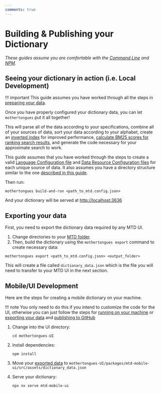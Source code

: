 ```yaml
---
comments: true
---
```


# Building & Publishing your Dictionary

*These guides assume you are comfortable with the [Command Line](https://en.wikipedia.org/wiki/Command-line_interface) and [NPM](https://en.wikipedia.org/wiki/Npm_(software)).*

## Seeing your dictionary in action (i.e. Local Development)

!!! important
    This guide assumes you have worked through all the steps in [preparing your data](prepare.md).

Once you have properly configured your dictionary data, you can let `mothertongues` put it all together!

This will parse all of the data according to your specifications, combine all of your sources of data, sort your data according to your alphabet, create an [inverted index](https://en.wikipedia.org/wiki/Inverted_index) for improved performance, [calculate BM25 scores for ranking search results](https://en.wikipedia.org/wiki/Okapi_BM25), and generate the code necessary for your approximate search to work.

This guide assumes that you have worked through the steps to create a valid [Language Configuration file](#mtd-language-configuration-file) and [Data Resource Configuration files](#mtd-data-resource-configuration-file) for each unique source of data. It also assumes you have a directory
structure similar to the one [described in this guide](#file-structure).

Then run:

`mothertongues build-and-run <path_to_mtd.config.json>`

And your dictionary will be served at [http://localhost:3636](http://localhost:3636)

## Exporting your data

First, you need to export the dictionary data required by any MTD UI.

1.  Change directories to your [MTD folder](prepare.md#project-folder-structure).
2.  Then, build the dictionary using the `mothertongues export` command to create
    necessary data:

`mothertongues export <path_to_mtd.config.json> <output_folder>`


This will create a file called `dictionary_data.json` which is the file you will need to transfer to your MTD UI in the next section.


## Mobile/UI Development

Here are the steps for creating a mobile dictionary on your machine.

!!! note
    You only need to do this if you intend to customize the code for the UI, otherwise you can just follow the steps for [running on your machine](#seeing-your-dictionary-in-action-ie-local-development) or [exporting your data](#exporting-your-data) and [publishing to GitHub]()

1. Change into the UI directory:

    `cd mothertongues-UI`

2. Install dependencies:

    `npm install`

3. Move your [exported data](#exporting-your-data) to `mothertongues-UI/packages/mtd-mobile-ui/src/assets/dictionary_data.json`

4. Serve your dictionary:

    `npx nx serve mtd-mobile-ui`
